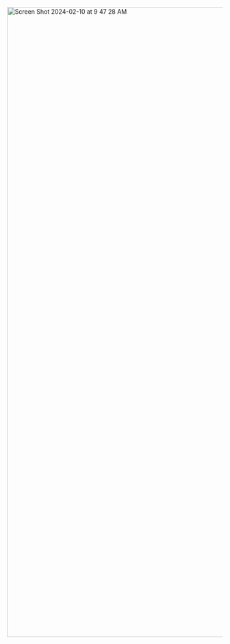 <img width="1470" alt="Screen Shot 2024-02-10 at 9 47 28 AM" src="https://github.com/josieschumann7/WebDesignHomework/assets/157330534/316505de-2cfb-4dff-b3e5-da4d0700d56a">

